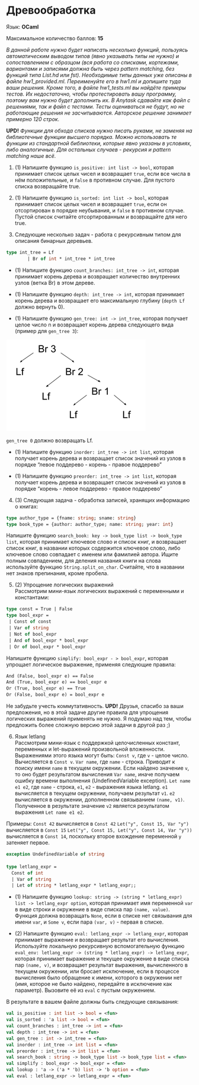 ﻿# Древообработка

Язык: **OCaml**

Максимальное количество баллов: **15**

*В данной работе нужно будет написать несколько функций, пользуясь автоматическим выводом типов (явно указывать типы не нужно) и сопоставлением с образцом (вся работа со списками, кортежами, вариантами и записями должна быть через pattern matching, без функций типа List.hd или fst).  Необходимые типы данных уже описаны в файле hw1_provided.ml. Переименуйте его в hw1.ml и допишите туда ваши решения. Кроме того, в файле hw1_tests.ml вы найдёте примеры тестов. Их недостаточно, чтобы протестировать вашу программу, поэтому вам нужно будет дополнить их. В Anytask сдавайте как файл с решениями, так и файл с тестами. Тесты оцениваться не будут, но не работающие решения не засчитываются. Авторское решение занимает примерно 120 строк.*

**UPD!** *Функции для обхода списков нужно писать руками, не заменяя на библиотечные функции высшего порядка. Можно использовать те функции из стандартной библиотеки, которые явно указаны в условиях, либо аналогичные. Для остальных случаев - рекурсия и pattern matching наше всё.*

1. (1) Напишите функцию `is_positive: int list -> bool`, которая принимает список целых чисел и возвращает `true`, если все числа в нём положительные, и `false` в противном случае. Для пустого списка возвращайте true.

2. (1) Напишите функцию `is_sorted: int list -> bool`, которая принимает список целых чисел и возвращает `true`, если он отсортирован в порядке неубывания, и `false` в противном случае. Пустой список считайте отсортированным и возвращайте для него true.

3. Следующие несколько задач - работа с рекурсивным типом для описания бинарных деревьев. 

```ocaml
type int_tree = Lf
        | Br of int * int_tree * int_tree
```

* (1) Напишите функцию `count_branches: int_tree -> int`, которая принимает корень дерева и возвращает количество внутренних узлов (ветка Br) в этом дереве.

* (1) Напишите функцию `depth: int_tree -> int`, которая принимает корень дерева и возвращает его максимальную глубину (`depth Lf` должно вернуть 0).

* (1) Напишите функцию `gen_tree: int -> int_tree`, которая получает целое число n и возвращает корень дерева следующего вида (пример для `gen_tree 3`):

![Дерево-результат вызова gen_tree 3](https://github.com/AnnaUdovichenko/proglang-problems/blob/master/hw1/pic/tree.png)

`gen_tree 0` должно возвращать Lf.

* (1) Напишите функцию `inorder: int_tree -> int list`, которая получает корень дерева и возвращает список значений из узлов в порядке “левое поддерево - корень - правое поддерево”

* (1) Напишите функцию `preorder: int_tree -> int list`, которая получает корень дерева и возвращает список значений из узлов в порядке “корень - левое поддерево - правое поддерево”

4. (3) Следующая задача - обработка записей, хранящих информацию о книгах:

```ocaml
type author_type = {fname: string; sname: string}
type book_type = {author: author_type; name: string; year: int}
```

Напишите функцию `search_book: key -> book_type list -> book_type list`, которая принимает ключевое слово и список книг, и возвращает список книг, в названии которых содержится ключевое слово, либо ключевое слово совпадает с именем или фамилией автора. Ищите полным совпадением, для деления названия книги на слова используйте функцию `String.split_on_char`. Считайте, что в названии нет знаков препинания, кроме пробела.

5. (2) Упрощение логических выражений  
Рассмотрим мини-язык логических выражений с переменными и константами:

```ocaml
type const = True | False
type bool_expr =
 | Const of const
 | Var of string
 | Not of bool_expr
 | And of bool_expr * bool_expr
 | Or of bool_expr * bool_expr
```

Напишите функцию `simplify: bool_expr - > bool_expr`, которая упрощает логическое выражение, применяя следующие правила:

```ocaml
And (False, bool_expr e) == False
And (True, bool_expr e) == bool_expr e
Or (True, bool_expr e) == True
Or (False, bool_expr e) = bool_expr e
```
Не забудьте учесть коммутативность.
**UPD!** Друзья, спасибо за ваши предложения, но в этой задаче другие правила для упрощения логических выражений применять не нужно. Я подумаю над тем, чтобы предложить более сложную версию этой задачи в другой раз ;)

6. Язык letlang  
Рассмотрим мини-язык с поддержкой целочисленных констант, переменных и let-выражений произвольной вложенности. Выражениями этого языка могут быть:
`Const v`, где `v` - целое число. Вычисляется в `Const v`.
`Var name`, где `name` - строка.  Приводит к поиску имени `name` в текущем окружении. Если найдено значение `v`, то оно будет результатом вычисления `Var name`, иначе получаем ошибку времени выполнения (UndefinedVariable exception).
`Let name e1 e2`, где `name` - строка, `e1`, `e2` - выражения языка letlang. `e1` вычисляется в текущем окружении, получаем результат `v1`. `e2` вычисляется в окружении, дополненном связыванием `(name, v1)`. Полученное в результате значение `v2` является результатом выражения `Let name e1 e2`.

Примеры:
`Const 42` вычисляется в `Const 42`
`Let("y", Const 15, Var "y")` вычисляется в `Const 15`
`Let("y", Const 15, Let("y", Const 14, Var "y"))` вычисляется в `Const 14`, поскольку второе вхождение переменной `y` затеняет первое.

```ocaml
exception UndefinedVariable of string

type letlang_expr = 
  Const of int
  | Var of string
  | Let of string * letlang_expr * letlang_expr;;
```

* (1) Напишите функцию `lookup: string -> (string * letlang_expr) list -> letlang_expr option`, которая принимает имя переменной `var` в виде строки и окружение в виде списка пар `(name, value)`. Функция должна возвращать `None`, если в списке нет связывания для имени `var`, и `Some v`, если пара `(var, v)` - первая в списке.
  
* (2) Напишите функцию `eval: letlang_expr -> letlang_expr`, которая принимает выражение и возвращает результат его вычисления. Используйте локальную рекурсивную вспомогательную функцию `eval_env: letlang_expr -> (string * letlang_expr) -> letlang_expr`, которая принимает выражение и текущее окружение в виде списка пар `(name, v)`, и возвращает результат выражения, вычисленного в текущем окружении, или бросает исключение, если в процессе вычисления было обращение к имени, которого в окружении нет (имя, которое не было найдено, передайте в исключение как параметр). Вызовите её из `eval` с пустым окружением.

В результате в вашем файле должны быть следующие связывания:
```ocaml
val is_positive : int list -> bool = <fun>
val is_sorted : 'a list -> bool = <fun>
val count_branches : int_tree -> int = <fun>
val depth : int_tree -> int = <fun>
val gen_tree : int -> int_tree = <fun>
val inorder : int_tree -> int list = <fun>
val preorder : int_tree -> int list = <fun>
val search_book : string -> book_type list -> book_type list = <fun>
val simplify : bool_expr -> bool_expr = <fun>
val lookup : 'a -> ('a * 'b) list -> 'b option = <fun>
val eval : letlang_expr -> letlang_expr = <fun>
```
